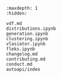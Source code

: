 ```{include} ../README.md
```

```{toctree}
:maxdepth: 1
:hidden:

vdf.md
distributions.ipynb
generation.ipynb
clustering.ipynb
vlasiator.ipynb
fleks.ipynb
changelog.md
contributing.md
conduct.md
autoapi/index
```